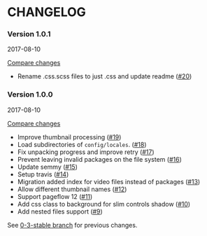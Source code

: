 # CHANGELOG

### Version 1.0.1

2017-08-10

[Compare changes](https://github.com/codevise/pageflow-panorama/compare/v1.0.0...v1.0.1)

- Rename .css.scss files to just .css and update readme
  ([#20](https://github.com/codevise/pageflow-panorama/pull/20))

### Version 1.0.0

2017-08-10

[Compare changes](https://github.com/codevise/pageflow-panorama/compare/0-3-stable...v1.0.0)

- Improve thumbnail processing
  ([#19](https://github.com/codevise/pageflow-panorama/pull/19))
- Load subdirectories of `config/locales`.
  ([#18](https://github.com/codevise/pageflow-panorama/pull/18))
- Fix unpacking progress and improve retry
  ([#17](https://github.com/codevise/pageflow-panorama/pull/17))
- Prevent leaving invalid packages on the file system
  ([#16](https://github.com/codevise/pageflow-panorama/pull/16))
- Update semmy
  ([#15](https://github.com/codevise/pageflow-panorama/pull/15))
- Setup travis
  ([#14](https://github.com/codevise/pageflow-panorama/pull/14))
- Migration added index for video files instead of packages
  ([#13](https://github.com/codevise/pageflow-panorama/pull/13))
- Allow different thumbnail names
  ([#12](https://github.com/codevise/pageflow-panorama/pull/12))
- Support pageflow 12
  ([#11](https://github.com/codevise/pageflow-panorama/pull/11))
- Add css class to background for slim controls shadow
  ([#10](https://github.com/codevise/pageflow-panorama/pull/10))
- Add nested files support
  ([#9](https://github.com/codevise/pageflow-panorama/pull/9))

See
[0-3-stable branch](https://github.com/codevise/pageflow-panorama/blob/0-3-stable/CHANGELOG.md)
for previous changes.
